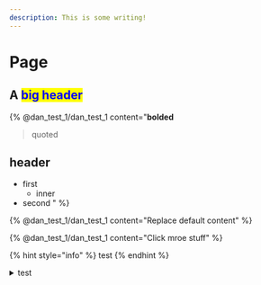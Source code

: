 ```yaml
---
description: This is some writing!
---
```


# Page

## A <mark style="color:blue;">big header</mark>



{% @dan_test_1/dan_test_1 content="**bolded** 

> quoted

## header

- first
  - inner
- second
" %}

{% @dan_test_1/dan_test_1 content="Replace default content" %}



{% @dan_test_1/dan_test_1 content="Click mroe stuff" %}

{% hint style="info" %}
test
{% endhint %}

<details>

<summary>test</summary>

test

more

even more



</details>

